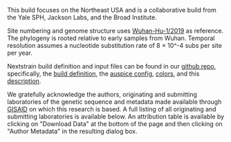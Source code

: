 This build focuses on the Northeast USA and is a collaborative build from the Yale SPH, Jackson Labs, and the Broad Institute.

Site numbering and genome structure uses [Wuhan-Hu-1/2019](https://www.ncbi.nlm.nih.gov/nuccore/MN908947) as reference. The phylogeny is rooted relative to early samples from Wuhan. Temporal resolution assumes a nucleotide substitution rate of 8 &times; 10^-4 subs per site per year.

Nextstrain build definition and input files can be found in our [github repo](https://github.com/broadinstitute/nextstrain-builds), specifically, the [build definition](https://github.com/broadinstitute/nextstrain-builds/blob/main/builds/broad-usa-builds.yaml), the [auspice config](https://github.com/broadinstitute/nextstrain-builds/blob/main/configs/auspice_config-neusa.json), [colors](https://github.com/broadinstitute/nextstrain-builds/tree/main/colors), and this [description](https://github.com/broadinstitute/nextstrain-builds/blob/main/descriptions/description-neusa.md).

We gratefully acknowledge the authors, originating and submitting laboratories of the genetic sequence and metadata made available through [GISAID](https://gisaid.org) on which this research is based. A full listing of all originating and submitting laboratories is available below. An attribution table is available by clicking on "Download Data" at the bottom of the page and then clicking on "Author Metadata" in the resulting dialog box.